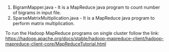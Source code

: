 1. BigramMapper.java - It is a MapReduce java program to count number of bigrams in input file.
2. SparseMatrixMultiplication.java - It is a MapReduce java program to perform matrix multiplication.

To run the Hadoop MapReduce programs on single cluster follow the link: https://hadoop.apache.org/docs/stable/hadoop-mapreduce-client/hadoop-mapreduce-client-core/MapReduceTutorial.html
